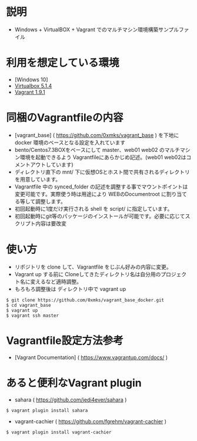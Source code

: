 # 説明
* Windows + VirtualBOX + Vagrant でのマルチマシン環境構築サンプルファイル

# 利用を想定している環境
* [Windows 10]
* [Virtualbox 5.1.4]( https://www.virtualbox.org/ )
* [Vagrant 1.9.1]( https://www.vagrantup.com/ )

# 同梱のVagrantfileの内容
* [vagrant_base] ( https://github.com/0xmks/vagrant_base ) を下地に docker 環境のベースとなる設定を入れています
* bento/Centos7.3BOXをベースにして master、web01 web02 のマルチマシン環境を起動できるよう Vagrantfileにあらかじめ記述。(web01 web02はコメントアウトしています)
* ディレクトリ直下の mnt/ 下に仮想OSとホスト間で共有されるディレクトリを用意しています。
* Vagrantfile 中の synced_folder の記述を調整する事でマウントポイントは変更可能です。実際使う時は用途により WEBのDocumentroot に割り当てる等して調整します。
* 初回起動時に1度だけ実行される shell を script/ に指定しています。
* 初回起動時にgit等のパッケージのインストールが可能です。必要に応じてスクリプト内容は要改変

# 使い方
* リポジトリを clone して、Vagrantfile をじぶん好みの内容に変更。
* Vagrant up する前に Cloneしてきたディレクトリ名は自分用のプロジェクト名に変えるなど適時調整。
* もろもろ調整後は ディレクトリ中で vagrant up

```
$ git clone https://github.com/0xmks/vagrant_base_docker.git
$ cd vagrant_base
$ vagrant up
$ vagrant ssh master
```

# Vagrantfile設定方法参考
* [Vagrant Documentation] ( https://www.vagrantup.com/docs/ )

# あると便利なVagrant plugin
* sahara ( https://github.com/jedi4ever/sahara )
```
$ vagrant plugin install sahara
```

* vagrant-cachier ( https://github.com/fgrehm/vagrant-cachier )
```
$ vagrant plugin install vagrant-cachier
```
